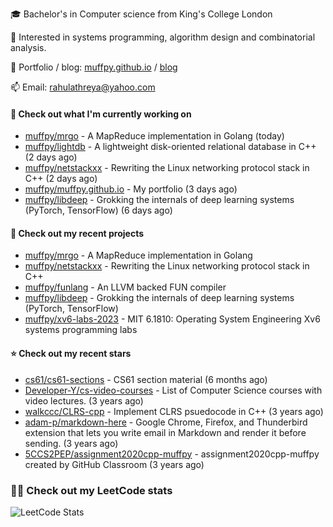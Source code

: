🎓 Bachelor's in Computer science from King's College London  

🔭 Interested in systems programming, algorithm design and combinatorial analysis.

🤗 Portfolio / blog: [muffpy.github.io](https://muffpy.github.io/) / [blog](https://muffpy.github.io/blog)

📫 Email: [rahulathreya@yahoo.com](mailto:rahulathreya@yahoo.com)

#### 👷 Check out what I'm currently working on

- [muffpy/mrgo](https://github.com/muffpy/mrgo) - A MapReduce implementation in Golang (today)
- [muffpy/lightdb](https://github.com/muffpy/lightdb) - A lightweight disk-oriented relational database in C&#43;&#43; (2 days ago)
- [muffpy/netstackxx](https://github.com/muffpy/netstackxx) - Rewriting the Linux networking protocol stack in C&#43;&#43; (2 days ago)
- [muffpy/muffpy.github.io](https://github.com/muffpy/muffpy.github.io) - My portfolio (3 days ago)
- [muffpy/libdeep](https://github.com/muffpy/libdeep) - Grokking the internals of deep learning systems (PyTorch, TensorFlow) (6 days ago)

#### 🌱 Check out my recent projects

- [muffpy/mrgo](https://github.com/muffpy/mrgo) - A MapReduce implementation in Golang
- [muffpy/netstackxx](https://github.com/muffpy/netstackxx) - Rewriting the Linux networking protocol stack in C&#43;&#43;
- [muffpy/funlang](https://github.com/muffpy/funlang) - An LLVM backed FUN compiler 
- [muffpy/libdeep](https://github.com/muffpy/libdeep) - Grokking the internals of deep learning systems (PyTorch, TensorFlow)
- [muffpy/xv6-labs-2023](https://github.com/muffpy/xv6-labs-2023) - MIT 6.1810: Operating System Engineering Xv6 systems programming labs 

#### ⭐ Check out my recent stars

- [cs61/cs61-sections](https://github.com/cs61/cs61-sections) - CS61 section material (6 months ago)
- [Developer-Y/cs-video-courses](https://github.com/Developer-Y/cs-video-courses) - List of Computer Science courses with video lectures. (3 years ago)
- [walkccc/CLRS-cpp](https://github.com/walkccc/CLRS-cpp) - Implement CLRS psuedocode in C&#43;&#43; (3 years ago)
- [adam-p/markdown-here](https://github.com/adam-p/markdown-here) - Google Chrome, Firefox, and Thunderbird extension that lets you write email in Markdown and render it before sending. (3 years ago)
- [5CCS2PEP/assignment2020cpp-muffpy](https://github.com/5CCS2PEP/assignment2020cpp-muffpy) - assignment2020cpp-muffpy created by GitHub Classroom (3 years ago)

### 👨‍💻 Check out my LeetCode stats
![LeetCode Stats](https://leetcode.card.workers.dev/lcascension?theme=unicorn&font=baloo&extension=null)
